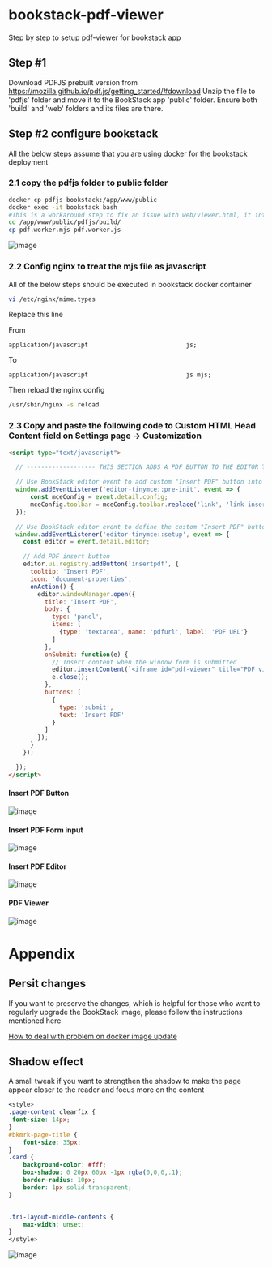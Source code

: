 # bookstack-pdf-viewer
Step by step to setup pdf-viewer for bookstack app

## Step #1
Download PDFJS prebuilt version from https://mozilla.github.io/pdf.js/getting_started/#download
Unzip the file to 'pdfjs' folder and move it to the BookStack app 'public' folder. Ensure both 'build' and 'web' folders and its files are there.

## Step #2 configure bookstack
All the below steps assume that you are using docker for the bookstack deployment 

### 2.1 copy the pdfjs folder to public folder 
```bash
docker cp pdfjs bookstack:/app/www/public
docker exec -it bookstack bash
#This is a workaround step to fix an issue with web/viewer.html, it intends to include pdf.worker.js not pdf.worker.mjs
cd /app/www/public/pdfjs/build/
cp pdf.worker.mjs pdf.worker.js
```
![image](https://github.com/ddkhanh/bookstack-pdf-viewer/assets/5151868/e83e1069-e81f-48ec-8a1e-066fa21f5a8e)

### 2.2 Config nginx to treat the mjs file as javascript 
All of the below steps should be executed in bookstack docker container

```bash
vi /etc/nginx/mime.types
```
Replace this line

From
```
application/javascript                           js;
```
To
```
application/javascript                           js mjs;
```
Then reload the nginx config
```bash
/usr/sbin/nginx -s reload
```

### 2.3 Copy and paste the following code to Custom HTML Head Content field on Settings page -> Customization

```html
<script type="text/javascript">

  // ------------------- THIS SECTION ADDS A PDF BUTTON TO THE EDITOR TOOLBAR THAT ALLOWS YOU TO EMBED PDFS 

  // Use BookStack editor event to add custom "Insert PDF" button into main toolbar
  window.addEventListener('editor-tinymce::pre-init', event => {
      const mceConfig = event.detail.config;
      mceConfig.toolbar = mceConfig.toolbar.replace('link', 'link insertpdf')
  });

  // Use BookStack editor event to define the custom "Insert PDF" button.
  window.addEventListener('editor-tinymce::setup', event => {
    const editor = event.detail.editor;

    // Add PDF insert button
    editor.ui.registry.addButton('insertpdf', {
      tooltip: 'Insert PDF',
      icon: 'document-properties',
      onAction() {
        editor.windowManager.open({
          title: 'Insert PDF',
          body: {
            type: 'panel',
            items: [
              {type: 'textarea', name: 'pdfurl', label: 'PDF URL'}
            ]
          },
          onSubmit: function(e) {
            // Insert content when the window form is submitted
            editor.insertContent(`<iframe id="pdf-viewer" title="PDF viwer" src="/pdfjs/web/viewer.html?file=${e.getData().pdfurl}" width="100%" height="450vh"></iframe>`);
            e.close();
          },
          buttons: [
            {
              type: 'submit',
              text: 'Insert PDF'
            }
          ]
        });
      }
    });

  });
</script>
```
#### Insert PDF Button


![image](https://github.com/ddkhanh/bookstack-pdf-viewer/assets/5151868/ada4c966-8332-42aa-bc88-78560051e31a)

#### Insert PDF Form input

![image](https://github.com/ddkhanh/bookstack-pdf-viewer/assets/5151868/7b704a7f-1e99-4b2d-8517-cd55798f50dc)

#### Insert PDF Editor

![image](https://github.com/ddkhanh/bookstack-pdf-viewer/assets/5151868/7a51a2c9-6584-4b97-8606-cf6fd003d4aa)

#### PDF Viewer

![image](https://github.com/ddkhanh/bookstack-pdf-viewer/assets/5151868/3b7efd2e-f413-48fb-a148-ab05e821c761)

# Appendix 
## Persit changes
If you want to preserve the changes, which is helpful for those who want to regularly upgrade the BookStack image, please follow the instructions mentioned here

[How to deal with problem on docker image update](https://github.com/ddkhanh/bookstack-pdf-viewer/issues/1#issuecomment-2048845117)

## Shadow effect
A small tweak if you want to strengthen the shadow to make the page appear closer to the reader and focus more on the content

```css
<style>
.page-content clearfix {
 font-size: 14px;
}
#bkmrk-page-title {
    font-size: 35px;
}
.card {
    background-color: #fff;
    box-shadow: 0 20px 60px -1px rgba(0,0,0,.1);
    border-radius: 10px;
    border: 1px solid transparent;
}


.tri-layout-middle-contents {
    max-width: unset;
}
</style>
```

![image](https://github.com/ddkhanh/bookstack-pdf-viewer/assets/5151868/7f865134-2ef6-44ff-90f0-6c29f62804f5)


